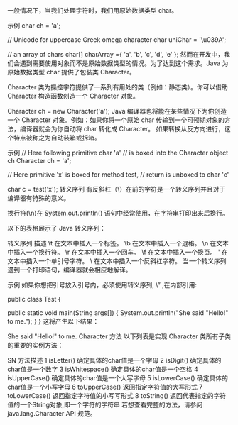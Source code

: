 一般情况下，当我们处理字符时，我们用原始数据类型 char。

示例
char ch = 'a';

// Unicode for uppercase Greek omega character
char uniChar = '\u039A'; 

// an array of chars
char[] charArray ={ 'a', 'b', 'c', 'd', 'e' };
然而在开发中，我们会遇到需要使用对象而不是原始数据类型的情况。为了达到这个需求。Java 为原始数据类型 char 提供了包装类 Character。

Character 类为操控字符提供了一系列有用处的类（例如：静态类）。你可以借助 Character 构造函数创造一个 Character 对象。

Character ch = new Character('a');
Java 编译器也将能在某些情况下为你创造一个 Character 对象。例如：如果你将一个原始 char 传输到一个可预期对象的方法，编译器就会为你自动将 char 转化成 Character。 如果转换从反方向进行，这个特点被称之为自动装箱或拆箱。

示例
// Here following primitive char 'a'
// is boxed into the Character object ch
Character ch = 'a';

// Here primitive 'x' is boxed for method test,
// return is unboxed to char 'c'

char c = test('x');
转义序列
有反斜杠（\）在前的字符是一个转义序列并且对于编译器有特殊的意义。

换行符(\n)在 System.out.println() 语句中经常使用，在字符串打印出来后换行。

以下的表格展示了 Java 转义序列：

转义序列	描述
\t	在文本中插入一个标签。
\b	在文本中插入一个退格。
\n	在文本中插入一个换行符。
\r	在文本中插入一个回车。
\f	在文本中插入一个换页。
\'	在文本中插入一个单引号字符。
\\	在文本中插入一个反斜杠字符。
当一个转义序列遇到一个打印语句，编译器就会相应地解译。

示例
如果你想把引号放入引号内，必须使用转义序列, \” ,在内部引用:

public class Test {

   public static void main(String args[]) {
      System.out.println("She said \"Hello!\" to me.");
   }
}
这将产生以下结果：

She said "Hello!" to me.
Character 方法
以下列表是实现 Character 类所有子类的重要的实例方法：

SN	方法描述
1	isLetter() 
确定具体的char值是一个字母
2	isDigit() 
确定具体的char值是一个数字
3	isWhitespace()
确定具体的char值是一个空格
4	isUpperCase()
确定具体的char值是一个大写字母
5	isLowerCase()
确定具体的char值是一个小写字母
6	toUpperCase()
返回指定字符值的大写形式
7	toLowerCase()
返回指定字符值的小写写形式
8	toString()
返回代表指定的字符值的一个String对象,即一个字符的字符串
若想查看完整的方法，请参阅 java.lang.Character API 规范。